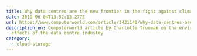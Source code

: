 ```yaml
---
title: Why data centres are the new frontier in the fight against climate change
date: 2019-06-04T13:52:13.277Z
url: https://www.computerworld.com/article/3431148/why-data-centres-are-the-new-frontier-in-the-fight-against-climate-change.html
description_en: Computerworld article by Charlotte Trueman on the environmental
  effects of the data centre industry
category:
  - cloud-storage
---
```

